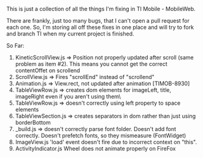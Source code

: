 This is just a collection of all the things I'm fixing in TI Mobile - MobileWeb.

There are frankly, just too many bugs, that I can't open a pull request for each one. So, I'm storing all off these fixes in one place and will try to fork and branch TI when my current project is finished.

So Far:

1. KineticScrollView.js => Position not properly updated after scroll (same problem as item #2). This means you cannot get the correct contentOffet on scrollend
2. ScrollView.js => Fires "scrollEnd" instead of "scrollend"
3. Animation.js => View.rect, not updated after animation [TIMOB-8930]
4. TableViewRow.js => creates dom elements for imageLeft, title, imageRight even if you aren't using them\
5. TableViewRow.js => doesn't correctly using left property to space elements
6. TableViewSection.js => creates separators in dom rather than just using borderBottom
7. _build.js => doesn't correctly parse font folder. Doesn't add font correctly. Doesn't prefetch fonts, so they mismeasure (FontWidget)
8. ImageView.js 'load' event doesn't fire due to incorrect context on "this". 
9. ActivityIndicator.js Wheel does not animate properly on FireFox
